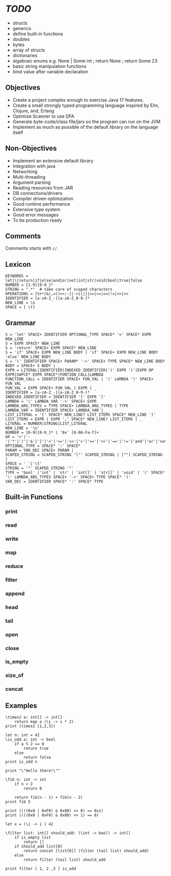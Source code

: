 # *TODO*
* structs
* generics
* define built-in functions
* doubles
* bytes
* array of structs
* dictionaries
* algebraic enums e.g. None | Some int ; return None ; return Some 23
* basic string manipulation functions
* bind value after variable declaration

## Objectives
* Create a project complex enough to exercise Java 17 features.
* Create a small strongly typed programming language inspired by Elm, Clojure, and, Erlang
* Optimize Scanner to use DFA
* Generate byte-code/class file/jars so the program can run on the JVM
* Implement as much as possible of the default library on the language itself 

## Non-Objectives
* Implement an extensive default library
* Integration with java
* Networking
* Multi-threading
* Argument parsing
* Reading resources from JAR
* DB connections/drivers
* Compiler driven optimization
* Good runtime performance
* Extensive type system
* Good error messages
* To be production ready

## Comments
Comments starts with `//`

## Lexicon
```
KEYWORDS = let|\|return|if|else|and|or|not|int|str|void|bool|true|false
NUMBER = [1-9][0-9_]*
STRING = ".*"  # take care of scaped characters
OPERATIONS = [%+*/&|,=()><:-]|->|[|]|<=|>=|==|!=|>>|<<
IDENTIFIER = [a-zA-Z_-][a-zA-Z_0-9-]*
NEW_LINE = \n
SPACE = [ \t]
```

## Grammar
```
S = 'let' SPACE+ IDENTIFIER OPTIONAL_TYPE SPACE* '=' SPACE* EXPR NEW_LINE
S = EXPR SPACE* NEW_LINE
S = 'return' SPACE+ EXPR SPACE* NEW_LINE
S = 'if' SPACE+ EXPR NEW_LINE BODY | 'if' SPACE+ EXPR NEW_LINE BODY 'else' NEW_LINE BODY
S = '\' IDENTIFIER SPACE+ PARAM* '->' SPACE+ TYPE SPACE* NEW_LINE BODY
BODY = SPACE+ S BODY | _
EXPR = LITERAL|IDENTIFIER|INDEXED_IDENTIFIER|'(' EXPR ')'|EXPR OP EXPR|SAPCE* EXPR SPACE*|FUNTION_CALL|LAMBDA
FUNCTION_CALL = IDENTIFIER SPACE+ FUN_VAL | '(' LAMBDA ')' SPACE+ FUN_VAL
FUN_VAL = EXPR SPACE+ FUN_VAL | EXPR | _
IDENTIFIER = [a-zA-Z_-][a-zA-Z_0-9-]*
INDEXED_IDENTIFIER = IDENTIFIER '[' EXPR ']'
LAMBDA = '\' LAMBDA_VAR '->' SPACE+ EXPR
LAMBDA_ARG_TYPES = TYPE SPACE+ LAMBDA_ARG_TYPES | TYPE 
LAMBDA_VAR = IDENTIFIER SPACE+ LAMBDA_VAR | _
LIST_LITERAL = '[' SPACE* NEW_LINE? LIST_ITEMS SPACE* NEW_LINE ']'
LIST_ITEMS = EXPR | EXPR ',' SPACE* NEW_LINE? LIST_ITEMS | _ 
LITERAL = NUMBER|STRING|LIST_LITERAL
NEW_LINE = '\n'
NUMBER = [0-9][0-9_]* | '0x' [0-9A-Fa-f]+ 
OP = '+'|'-'|'*'|'/'|'&'|'|'|'<'|'<='|'<<'|'>'|'>='|'>>'|'=='|'!='|'and'|'or'|'not'|'%'
OPTIONAL_TYPE = SPACE* ':' SPACE*
PARAM = VAR_DEC SPACE+ PARAM | _
SCAPED_STRING = SCAPED_STRING '\"' SCAPED_STRING | [^"] SCAPED_STRING | _
SPACE = ' '|'\t'
STRING = '"' SCAPED_STRING '"'
TYPE = 'bool' |'int' | 'str' | 'int[]' | 'str[]' | 'void' | '(' SPACE* '\' LAMBDA_ARG_TYPES SPACE+ '->' SPACE+ TYPE SPACE* ')'
VAR_DEC = IDENTIFIER SPACE* ':' SPACE* TYPE
```

## Built-in Functions

### print

### read

### write

### map

### reduce

### filter

### append

### head

### tail

### open

### close

### is_empty

### size_of

### concat

## Examples
```
\times2 a: int[] -> int[]
    return map a (\i -> i * 2)
print (times2 [1,2,3]) 

let n: int = 42
\is_odd a: int -> bool
    if a % 2 == 0
        return true
    else
        return false
print is_odd n

print "\"Hello there!\""

\fib n: int -> int
    if n < 2
        return 0
    
    return fib(n - 1) + fib(n - 2)
print fib 5

print ((((0x0 | 0xF0) & 0x80) >> 8) == 0x1)
print ((((0x0 | 0xF0) & 0x80) << 1) == 0)

let x = (\i -> i ) 42

\filter list: int[] should_add: (\int -> bool) -> int[]
    if is_empty list
        return []
    if should_add list[0]
        return concat [list[0]] (filter (tail list) should_add)
    else
        return filter (tail list) should_add
        
print filter [ 1, 2 ,3 ] is_odd
```